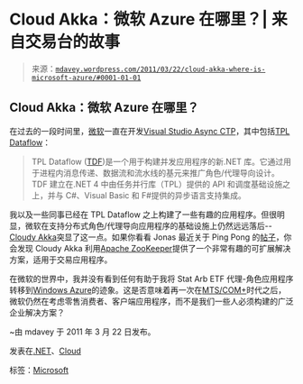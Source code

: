 <!--yml

类别：未分类

日期：2024-05-18 06:20:43

-->

# Cloud Akka：微软 Azure 在哪里？| 来自交易台的故事

> 来源：[`mdavey.wordpress.com/2011/03/22/cloud-akka-where-is-microsoft-azure/#0001-01-01`](https://mdavey.wordpress.com/2011/03/22/cloud-akka-where-is-microsoft-azure/#0001-01-01)

## Cloud Akka：微软 Azure 在哪里？

在过去的一段时间里，[微软](http://msdn.microsoft.com/en-us/vstudio/gg316360)一直在开发[Visual Studio Async CTP](http://blogs.microsoft.co.il/blogs/sasha/archive/2010/10/28/visual-studio-async-ctp-the-c-perspective.aspx)，其中包括[TPL Dataflow](http://www.microsoft.com/downloads/en/details.aspx?FamilyID=d5b3e1f8-c672-48e8-baf8-94f05b431f5c&displaylang=en)：

> TPL Dataflow ([TDF](http://msdn.microsoft.com/en-us/devlabs/gg585582))是一个用于构建并发应用程序的新.NET 库。它通过用于进程内消息传递、数据流和流水线的基元来推广角色/代理导向设计。TDF 建立在.NET 4 中由任务并行库（TPL）提供的 API 和调度基础设施之上，并与 C#、Visual Basic 和 F#提供的异步语言支持集成。

我以及一些同事已经在 TPL Dataflow 之上构建了一些有趣的应用程序。但很明显，微软在支持分布式角色/代理导向应用程序的基础设施上仍然远远落后--[Cloudy Akka](http://letitcrash.posterous.com/clustered-actors-with-cloudy-akka)突显了这一点。如果你看看 Jonas 最近关于 Ping Pong 的[帖子](http://letitcrash.posterous.com/clustered-actors-with-cloudy-akka)，你会发现 Cloudy Akka 利用[Apache ZooKeeper](http://zookeeper.apache.org/)提供了一个非常有趣的可扩展解决方案，适用于交易应用程序。

在微软的世界中，我并没有看到任何有助于我将 Stat Arb ETF 代理-角色应用程序转移到[Windows Azure](http://www.microsoft.com/windowsazure/)的迹象。这是否意味着再一次在[MTS/COM+](http://en.wikipedia.org/wiki/Microsoft_Transaction_Server)时代之后，微软仍然在考虑零售消费者、客户端应用程序，而不是我们一些人必须构建的广泛企业解决方案？

~由 mdavey 于 2011 年 3 月 22 日发布。

发表在[.NET](https://mdavey.wordpress.com/category/languages/net/)、[Cloud](https://mdavey.wordpress.com/category/hpc/cloud/)

标签：[Microsoft](https://mdavey.wordpress.com/tag/microsoft/)
